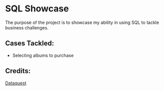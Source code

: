 # SQL Showcase

The purpose of the project is to showcase my ability in using SQL to tackle business challenges.

## Cases Tackled:
- Selecting albums to purchase

## Credits:
[Dataquest](https://app.dataquest.io/m/374/guided-project%3A-answering-business-questions-using-sql/1/introduction-and-schema-diagram)
